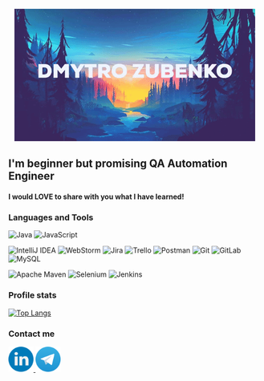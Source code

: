 <p align="center">
  <img src="https://github.com/dima123493/dima123493/blob/main/assets/giphy.gif" alt="animated" />
</p>

## I'm beginner but promising QA Automation Engineer

#### I would LOVE to share with you what I have learned!

### Languages and Tools
![Java](https://img.shields.io/badge/Java-FF8B00?style=for-the-badge&logo=Java)
![JavaScript](https://img.shields.io/badge/javascript-%23323330.svg?style=for-the-badge&logo=javascript&logoColor=%23F7DF1E)

![IntelliJ IDEA](https://img.shields.io/badge/IntelliJIDEA-000000.svg?style=for-the-badge&logo=intellij-idea&logoColor=white)
![WebStorm](https://img.shields.io/badge/webstorm-143?style=for-the-badge&logo=webstorm&logoColor=white&color=black)
![Jira](https://img.shields.io/badge/jira-%230A0FFF.svg?style=for-the-badge&logo=jira&logoColor=white)
![Trello](https://img.shields.io/badge/Trello-%23026AA7.svg?style=for-the-badge&logo=Trello&logoColor=white)
![Postman](https://img.shields.io/badge/Postman-FF6C37?style=for-the-badge&logo=postman&logoColor=white)
![Git](https://img.shields.io/badge/git-%23F05033.svg?style=for-the-badge&logo=git&logoColor=white)
![GitLab](https://img.shields.io/badge/gitlab-%23181717.svg?style=for-the-badge&logo=gitlab&logoColor=white)
![MySQL](https://img.shields.io/badge/mysql-%2300f.svg?style=for-the-badge&logo=mysql&logoColor=white)

![Apache Maven](https://img.shields.io/badge/Apache%20Maven-C71A36?style=for-the-badge&logo=Apache%20Maven&logoColor=white)
![Selenium](https://img.shields.io/badge/-selenium-%43B02A?style=for-the-badge&logo=selenium&logoColor=white)
![Jenkins](https://img.shields.io/badge/jenkins-%232C5263.svg?style=for-the-badge&logo=jenkins&logoColor=white)

### Profile stats
[![Top Langs](https://github-readme-stats.vercel.app/api/top-langs/?username=dima123493&layout=compact)](https://github.com/anuraghazra/github-readme-stats)

### Contact me
<div id="contacts">
  <a href="https://www.linkedin.com/in/dmytrozubenko/">
    <img src="https://github.com/dima123493/dima123493/blob/main/assets/linkedIn%20logo.png" width="50" height="50" alt="LinkedIn"/>
  </a>
  <a href="https://t.me/dmytro_zubenko">
    <img src="https://github.com/dima123493/dima123493/blob/main/assets/telegram%20logo.png" width="50" height="50" alt="Telegram"/>
  </a>
</div>

<!-- 
![Apache Kafka](https://img.shields.io/badge/Apache%20Kafka-000?style=for-the-badge&logo=apachekafka)
![React](https://img.shields.io/badge/react-%2320232a.svg?style=for-the-badge&logo=react&logoColor=%2361DAFB)
![Atom](https://img.shields.io/badge/Atom-%2366595C.svg?style=for-the-badge&logo=atom&logoColor=white)
![Postgres](https://img.shields.io/badge/postgres-%23316192.svg?style=for-the-badge&logo=postgresql&logoColor=white)
![MongoDB](https://img.shields.io/badge/MongoDB-%234ea94b.svg?style=for-the-badge&logo=mongodb&logoColor=white)
![Linux](https://img.shields.io/badge/Linux-FCC624?style=for-the-badge&logo=linux&logoColor=black)
![Ubuntu](https://img.shields.io/badge/Ubuntu-E95420?style=for-the-badge&logo=ubuntu&logoColor=white)

![Signal](https://img.shields.io/badge/Signal-%23039BE5.svg?style=for-the-badge&logo=Signal&logoColor=white)
![Skype](https://img.shields.io/badge/Skype-%2300AFF0.svg?style=for-the-badge&logo=Skype&logoColor=white)
![Slack](https://img.shields.io/badge/Slack-4A154B?style=for-the-badge&logo=slack&logoColor=white)
![Telegram](https://img.shields.io/badge/Telegram-2CA5E0?style=for-the-badge&logo=telegram&logoColor=white)
![Viber](https://img.shields.io/badge/Viber-8B66A9?style=for-the-badge&logo=viber&logoColor=white) -->

